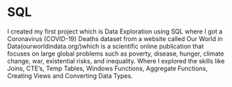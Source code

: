 # SQL
I created my first project which is Data Exploration using SQL where I got a Coronavirus (COVID-19) Deaths dataset 
from a website called Our World in Data(ourworldindata.org/)which is a scientific online publication that focuses on 
large global problems such as poverty, disease, hunger, climate change, war, existential risks, and inequality.
Where I explored the skills like Joins, CTE’s, Temp Tables, Windows Functions, Aggregate Functions, Creating Views and Converting Data Types.

